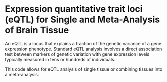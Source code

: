 # Expression quantitative trait loci (eQTL) for Single and Meta-Analysis of Brain Tissue 
       
An eQTL is a locus that explains a fraction of the genetic variance of a gene expression phenotype. Standard eQTL analysis involves a direct association test between markers of genetic variation with gene expression levels typically measured in tens or hundreds of individuals.           
    
This code allows for eQTL analysis of single tissue or combining tissues into a meta-analysis.                       
  
    
         
   
  
  
 
